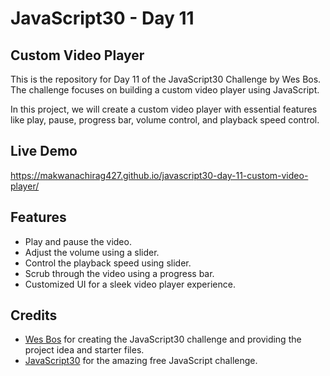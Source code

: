 # JavaScript30 - Day 11

## Custom Video Player

This is the repository for Day 11 of the JavaScript30 Challenge by Wes Bos. The challenge focuses on building a custom video player using JavaScript.

In this project, we will create a custom video player with essential features like play, pause, progress bar, volume control, and playback speed control.


## Live Demo

 https://makwanachirag427.github.io/javascript30-day-11-custom-video-player/

## Features

- Play and pause the video.
- Adjust the volume using a slider.
- Control the playback speed using slider.
- Scrub through the video using a progress bar.
- Customized UI for a sleek video player experience.


## Credits

- [Wes Bos](https://wesbos.com/) for creating the JavaScript30 challenge and providing the project idea and starter files.
- [JavaScript30](https://javascript30.com/) for the amazing free JavaScript challenge.
